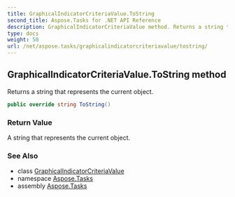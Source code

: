 ```yaml
---
title: GraphicalIndicatorCriteriaValue.ToString
second_title: Aspose.Tasks for .NET API Reference
description: GraphicalIndicatorCriteriaValue method. Returns a string that represents the current object
type: docs
weight: 50
url: /net/aspose.tasks/graphicalindicatorcriteriavalue/tostring/
---
```

## GraphicalIndicatorCriteriaValue.ToString method

Returns a string that represents the current object.

```csharp
public override string ToString()
```

### Return Value

A string that represents the current object.

### See Also

* class [GraphicalIndicatorCriteriaValue](../)
* namespace [Aspose.Tasks](../../graphicalindicatorcriteriavalue/)
* assembly [Aspose.Tasks](../../../)


